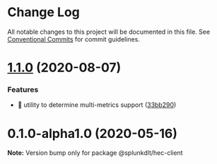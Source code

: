 # Change Log

All notable changes to this project will be documented in this file.
See [Conventional Commits](https://conventionalcommits.org) for commit guidelines.

# [1.1.0](https://github.com/splunk/dlt-connect-libs/compare/@splunkdlt/hec-client@1.0.0...@splunkdlt/hec-client@1.1.0) (2020-08-07)


### Features

* 🎸 utility to determine multi-metrics support ([33bb290](https://github.com/splunk/dlt-connect-libs/commit/33bb29045eb4d0bb1b7d01e5f058ffdbe9e70efa))





# 0.1.0-alpha1.0 (2020-05-16)

**Note:** Version bump only for package @splunkdlt/hec-client
